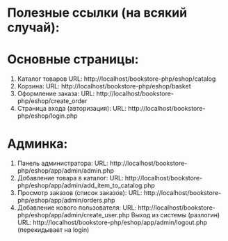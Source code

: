 # Полезные ссылки (на всякий случай): 

# Основные страницы:
1) Каталог товаров
URL: http://localhost/bookstore-php/eshop/catalog
2) Корзина:
URL: http://localhost/bookstore-php/eshop/basket
3) Оформление заказа:
URL: http://localhost/bookstore-php/eshop/create_order
4) Страница входа (авторизация):
URL: http://localhost/bookstore-php/eshop/login.php

# Админка:
1) Панель администратора:
URL: http://localhost/bookstore-php/eshop/app/admin/admin.php
2) Добавление товара в каталог:
URL: http://localhost/bookstore-php/eshop/app/admin/add_item_to_catalog.php
3) Просмотр заказов (список заказов):
URL: http://localhost/bookstore-php/eshop/app/admin/orders.php
4) Добавление нового пользователя:
URL: http://localhost/bookstore-php/eshop/app/admin/create_user.php
Выход из системы (разлогин)
URL: http://localhost/bookstore-php/eshop/app/admin/logout.php (перекидывает на login)

